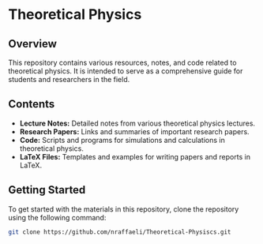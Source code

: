 # Theoretical Physics

## Overview
This repository contains various resources, notes, and code related to theoretical physics. It is intended to serve as a comprehensive guide for students and researchers in the field.

## Contents
- **Lecture Notes:** Detailed notes from various theoretical physics lectures.
- **Research Papers:** Links and summaries of important research papers.
- **Code:** Scripts and programs for simulations and calculations in theoretical physics.
- **LaTeX Files:** Templates and examples for writing papers and reports in LaTeX.

## Getting Started
To get started with the materials in this repository, clone the repository using the following command:
```bash
git clone https://github.com/nraffaeli/Theoretical-Physiscs.git
